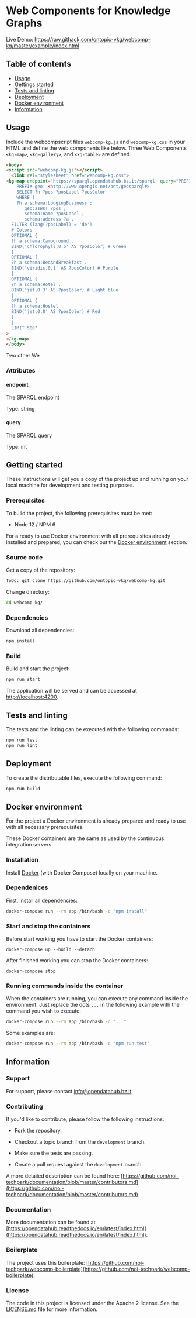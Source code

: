 # Web Components for Knowledge Graphs 

Live Demo: <https://raw.githack.com/ontopic-vkg/webcomp-kg/master/example/index.html>


## Table of contents

- [Usage](#usage)
- [Gettings started](#getting-started)
- [Tests and linting](#tests-and-linting)
- [Deployment](#deployment)
- [Docker environment](#docker-environment)
- [Information](#information)

## Usage


Include the webcompscript files `webcomp-kg.js` and `webcomp-kg.css`  in your HTML and define the web components like below. 
Three Web Components `<kg-map>`, `<kg-gallery>`, and `<kg-table>` are defined. 


```html
<body>
<script src="webcomp-kg.js"></script>
  <link rel="stylesheet" href="webcomp-kg.css">
<kg-map endpoint='https://sparql.opendatahub.bz.it/sparql' query="PREFIX schema: <http://schema.org/>
    PREFIX geo: <http://www.opengis.net/ont/geosparql#>
    SELECT ?h ?pos ?posLabel ?posColor
    WHERE {
    ?h a schema:LodgingBusiness ;
       geo:asWKT ?pos ;
       schema:name ?posLabel ;
       schema:address ?a .
  FILTER (lang(?posLabel) = 'de')
  # Colors
  OPTIONAL {
  ?h a schema:Campground .
  BIND('chlorophyll,0.5' AS ?posColor) # Green
  }
  OPTIONAL {
  ?h a schema:BedAndBreakfast .
  BIND('viridis,0.1' AS ?posColor) # Purple
  }
  OPTIONAL {
  ?h a schema:Hotel .
  BIND('jet,0.3' AS ?posColor) # Light blue
  }
  OPTIONAL {
  ?h a schema:Hostel .
  BIND('jet,0.8' AS ?posColor) # Red
  }
  }
  LIMIT 500"
>
</kg-map>
</body>
```

Two other We 

### Attributes

#### endpoint

The SPARQL endpoint

Type: string


#### query

The SPARQL query

Type: int

## Getting started

These instructions will get you a copy of the project up and running
on your local machine for development and testing purposes.

### Prerequisites

To build the project, the following prerequisites must be met:

- Node 12 / NPM 6

For a ready to use Docker environment with all prerequisites already installed and prepared, you can check out the [Docker environment](#docker-environment) section.

### Source code

Get a copy of the repository:

```bash
ToDo: git clone https://github.com/ontopic-vkg/webcomp-kg.git
```

Change directory:

```bash
cd webcomp-kg/
```

### Dependencies

Download all dependencies:

```bash
npm install
```

### Build

Build and start the project:

```bash
npm run start
```

The application will be served and can be accessed at [http://localhost:4200](http://localhost:4200).

## Tests and linting

The tests and the linting can be executed with the following commands:

```bash
npm run test
npm run lint
```

## Deployment

To create the distributable files, execute the following command:

```bash
npm run build
```

## Docker environment

For the project a Docker environment is already prepared and ready to use with all necessary prerequisites.

These Docker containers are the same as used by the continuous integration servers.

### Installation

Install [Docker](https://docs.docker.com/install/) (with Docker Compose) locally on your machine.

### Dependenices

First, install all dependencies:

```bash
docker-compose run --rm app /bin/bash -c "npm install"
```

### Start and stop the containers

Before start working you have to start the Docker containers:

```
docker-compose up --build --detach
```

After finished working you can stop the Docker containers:

```
docker-compose stop
```

### Running commands inside the container

When the containers are running, you can execute any command inside the environment. Just replace the dots `...` in the following example with the command you wish to execute:

```bash
docker-compose run --rm app /bin/bash -c "..."
```

Some examples are:

```bash
docker-compose run --rm app /bin/bash -c "npm run test"
```

## Information

### Support

For support, please contact [info@opendatahub.bz.it](mailto:info@opendatahub.bz.it).

### Contributing

If you'd like to contribute, please follow the following instructions:

- Fork the repository.

- Checkout a topic branch from the `development` branch.

- Make sure the tests are passing.

- Create a pull request against the `development` branch.

A more detailed description can be found here: [https://github.com/noi-techpark/documentation/blob/master/contributors.md](https://github.com/noi-techpark/documentation/blob/master/contributors.md).

### Documentation

More documentation can be found at [https://opendatahub.readthedocs.io/en/latest/index.html](https://opendatahub.readthedocs.io/en/latest/index.html).

### Boilerplate

The project uses this boilerplate: [https://github.com/noi-techpark/webcomp-boilerplate](https://github.com/noi-techpark/webcomp-boilerplate).

### License

The code in this project is licensed under the Apache 2 license. See the [LICENSE.md](LICENSE.md) file for more information.
